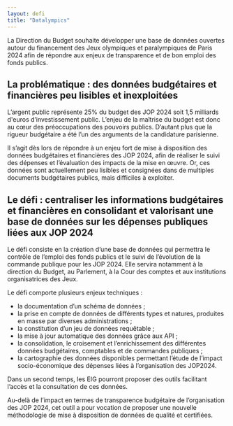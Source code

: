 ```yaml
---
layout: defi
title: "Datalympics"
---
```

La Direction du Budget souhaite développer une base de données ouvertes autour du financement des Jeux olympiques et paralympiques de Paris 2024 afin de répondre aux enjeux de transparence et de bon emploi des fonds publics.

## La problématique : des données budgétaires et financières peu lisibles et inexploitées

L’argent public représente 25% du budget des JOP 2024 soit 1,5 milliards d'euros d’investissement public. L’enjeu de la maîtrise du budget est donc au cœur des préoccupations des pouvoirs publics. D’autant plus que la rigueur budgétaire a été l’un des arguments de la candidature parisienne.  

Il s’agit dès lors de répondre à un enjeu fort de mise à disposition des données budgétaires et financières des JOP 2024, afin de réaliser le suivi des dépenses et l’évaluation des impacts de la mise en œuvre. Or, ces données sont actuellement peu lisibles et consignées dans de multiples documents budgétaires publics, mais difficiles à exploiter.

## Le défi : centraliser les informations budgétaires et financières en consolidant et valorisant une base de données sur les dépenses publiques liées aux JOP 2024

Le défi consiste en la création d’une base de données qui permettra le contrôle de l’emploi des fonds publics et le suivi de l’évolution de la commande publique pour les JOP 2024. Elle servira notamment à la direction du Budget, au Parlement, à la Cour des comptes et aux institutions organisatrices des Jeux. 

Le défi comporte plusieurs enjeux techniques : 
- la documentation d’un schéma de données ;
- la prise en compte de données de différents types et natures, produites en masse par diverses administrations ;
- la constitution d’un jeu de données requêtable ;
- la mise à jour automatique des données grâce aux API ;
- la consolidation, le croisement et l’enrichissement des différentes données budgétaires, comptables et de commandes publiques ;
- la cartographie des données disponibles permettant l’étude de l’impact socio-économique des dépenses liées à l’organisation des JOP2024.

Dans un second temps, les EIG pourront proposer des outils facilitant l’accès et la consultation de ces données.

Au-delà de l’impact en termes de transparence budgétaire de l’organisation des JOP 2024, cet outil a pour vocation de proposer une nouvelle méthodologie de mise à disposition de données de qualité et certifiées.
